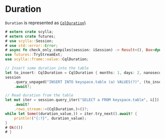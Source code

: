# Duration
`Duration` is represented as [`CqlDuration`](https://docs.rs/scylla/latest/scylla/frame/value/struct.CqlDuration.html)\

```rust
# extern crate scylla;
# extern crate futures;
# use scylla::Session;
# use std::error::Error;
# async fn check_only_compiles(session: &Session) -> Result<(), Box<dyn Error>> {
use futures::TryStreamExt;
use scylla::frame::value::CqlDuration;

// Insert some duration into the table
let to_insert: CqlDuration = CqlDuration { months: 1, days: 2, nanoseconds: 3 };
session
    .query_unpaged("INSERT INTO keyspace.table (a) VALUES(?)", (to_insert,))
    .await?;

// Read duration from the table
let mut iter = session.query_iter("SELECT a FROM keyspace.table", &[])
    .await?
    .rows_stream::<(CqlDuration,)>()?;
while let Some((duration_value,)) = iter.try_next().await? {
    println!("{:?}", duration_value);
}
# Ok(())
# }
```